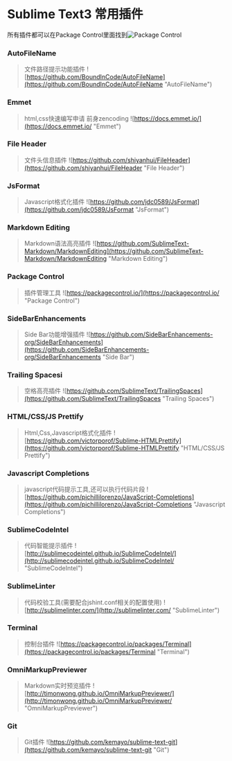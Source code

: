 # Sublime Text3 常用插件
所有插件都可以在Package Control里面找到![Package Control](https://packagecontrol.io/ "Package Control")

### AutoFileName
> 文件路径提示功能插件
![https://github.com/BoundInCode/AutoFileName](https://github.com/BoundInCode/AutoFileName "AutoFileName")

### Emmet
> html,css快速编写申请 前身zencoding
![https://docs.emmet.io/](https://docs.emmet.io/ "Emmet")

### File Header
> 文件头信息插件
![https://github.com/shiyanhui/FileHeader](https://github.com/shiyanhui/FileHeader "File Header")

### JsFormat
> Javascript格式化插件
![https://github.com/jdc0589/JsFormat](https://github.com/jdc0589/JsFormat "JsFormat")

### Markdown Editing
> Markdown语法高亮插件
![https://github.com/SublimeText-Markdown/MarkdownEditing](https://github.com/SublimeText-Markdown/MarkdownEditing "Markdown Editing")

### Package Control
> 插件管理工具
![https://packagecontrol.io/](https://packagecontrol.io/ "Package Control")

### Side​Bar​Enhancements
> Side Bar功能增强插件
![https://github.com/SideBarEnhancements-org/SideBarEnhancements](https://github.com/SideBarEnhancements-org/SideBarEnhancements "Side Bar")

### Trailing Spacesi
> 空格高亮插件
![https://github.com/SublimeText/TrailingSpaces](https://github.com/SublimeText/TrailingSpaces "Trailing Spaces")

### HTML/CSS/JS Prettify
> Html,Css,Javascript格式化插件
![https://github.com/victorporof/Sublime-HTMLPrettify](https://github.com/victorporof/Sublime-HTMLPrettify "HTML/CSS/JS Prettify")

### Javascript Completions
> javascript代码提示工具,还可以执行代码片段
![https://github.com/pichillilorenzo/JavaScript-Completions](https://github.com/pichillilorenzo/JavaScript-Completions "Javascript Completions")

### SublimeCodeIntel
> 代码智能提示插件
![http://sublimecodeintel.github.io/SublimeCodeIntel/](http://sublimecodeintel.github.io/SublimeCodeIntel/ "SublimeCodeIntel")

### SublimeLinter
> 代码校验工具(需要配合jshint.conf相关的配置使用)
![http://sublimelinter.com/](http://sublimelinter.com/ "SublimeLinter")

### Terminal
> 控制台插件
![https://packagecontrol.io/packages/Terminal](https://packagecontrol.io/packages/Terminal "Terminal")

### OmniMarkupPreviewer
> Markdown实时预览插件
![http://timonwong.github.io/OmniMarkupPreviewer/](http://timonwong.github.io/OmniMarkupPreviewer/ "OmniMarkupPreviewer")

### Git
> Git插件
![https://github.com/kemayo/sublime-text-git](https://github.com/kemayo/sublime-text-git "Git")